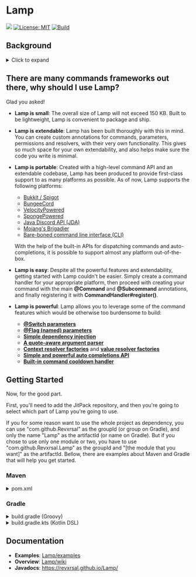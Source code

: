 # Lamp
[![](https://jitpack.io/v/Revxrsal/Lamp.svg)](https://jitpack.io/#Revxrsal/Lamp)
[![License: MIT](https://img.shields.io/badge/License-MIT-yellow.svg)](https://opensource.org/licenses/MIT)
[![Build](https://github.com/Revxrsal/Lamp/actions/workflows/gradle.yml/badge.svg)](https://github.com/Revxrsal/Lamp/actions/workflows/gradle.yml)
## Background
<details>
  <summary>Click to expand</summary>
Building commands has always been a core concept in many applications, and, lots of times, a really boring and cumbersome one to pull off: Having to think of all the possible input from the user, all the mistakes they will make, validating input and then finally executing the actual command logic. 

We *aren't* supposed to mess our hands up with so much of this. We really shouldn't get ourselves dirty with the highly error-prone string manipulation, nor are we supposed to repeat 3 lines of code a thousand times. We also should not be forced to think of all the edge cases and possible output of the user side. Developers should focus on what's *important*, not what isn't.

Then after all that, we really should make sure our code is clean, maintainable, extendable and flexible.

Building upon this belief, Lamp was born.

Lamp has taken responsibility upon itself to take all the crap of the command creation process: parsing input, validating arguments, auto completions, tokenizing and redirection, and leaves you only to the important part of your job here: the actual command logic.

Through annotations, parameter resolvers, command conditions, permissions, argument validators, cooldowns, dependency injection, auto-completers, Lamp not only makes the command creation process much easier, it also becomes more fun, intuitive and less error prone.
</details>

## There are many commands frameworks out there, why should I use Lamp?
Glad you asked!
- **Lamp is small**: The overall size of Lamp will not exceed 150 KB. Built to be lightweight, Lamp is convenient to package and ship.
- **Lamp is extendable**: Lamp has been built thoroughly with this in mind. You can create custom annotations for commands, parameters, permissions and resolvers, with their very own functionality. This gives so much space for your own extendability, and also helps make sure the code you write is minimal.
- **Lamp is portable**: Created with a high-level command API and an extendable codebase, Lamp has been produced to provide first-class support to as many platforms as possible. As of now, Lamp supports the following platforms:
    - [Bukkit / Spigot](bukkit)
    - [BungeeCord](bungee)
    - [VelocityPowered](velocity)
    - [SpongePowered](sponge)
    - [Java Discord API (JDA)](jda)
    - [Mojang's Brigadier](brigadier)
    - [Bare-boned command line interface (CLI)](cli)

   With the help of the built-in APIs for dispatching commands and auto-completions, it is possible to support almost any platform out-of-the-box.
- **Lamp is easy**: Despite all the powerful features and extendability, getting started with Lamp couldn't be easier. Simply create a command handler for your appropriate platform, then proceed with creating your command with the main **\@Command** and **\@Subcommand** annotations, and finally registering it with **CommandHandler#register()**.
- **Lamp is powerful**: Lamp allows you to leverage some of the command features which would be otherwise too burdensome to build:
   - **[@Switch parameters](common/src/main/java/revxrsal/commands/annotation/Switch.java)**
   - **[@Flag (named) parameters](common/src/main/java/revxrsal/commands/annotation/Flag.java)**
   - **[Simple dependency injection](common/src/main/java/revxrsal/commands/annotation/Dependency.java)**
   - **[A quote-aware argument parser](common/src/main/java/revxrsal/commands/command/ArgumentStack.java)**
   - **[Context resolver factories](common/src/main/java/revxrsal/commands/process/ContextResolverFactory.java)** and **[value resolver factories](common/src/main/java/revxrsal/commands/process/ValueResolverFactory.java)**
   - **[Simple and powerful auto completions API](common/src/main/java/revxrsal/commands/autocomplete/AutoCompleter.java)**
   - **[Built-in command cooldown handler](common/src/main/java/revxrsal/commands/annotation/Cooldown.java)**

## Getting Started
Now, for the good part.

First, you'll need to add the JitPack repository, and then you're going to select which part of Lamp you're going to use.

If you for some reason want to use the whole project as dependency, you can use "com.github.Revxrsal" as the groupId (or group on Gradle), and only the name "Lamp" as the artifactId (or name on Gradle).
But if you chose to use only one module or two, you have to use "com.github.Revxrsal.Lamp" as the groupId and "[the module that you want]" as the artifactId. Bellow, there are examples about Maven and Gradle that will help you get started.

### Maven
<details>
  <summary>pom.xml</summary>
  
  ``` xml
  <repositories>
      <repository>
          <id>jitpack.io</id>
          <url>https://jitpack.io</url>
      </repository>
  </repositories>

  <dependencies>
      <!-- For the common module -->
      <dependency>
          <groupId>com.github.Revxrsal.Lamp</groupId>
          <artifactId>common</artifactId> 
          <version>[version]</version>
      </dependency>

      <!-- For the bukkit module -->
      <dependency>
          <groupId>com.github.Revxrsal.Lamp</groupId>
          <artifactId>bukkit</artifactId>
          <version>[version]</version>
      </dependency>  
  </dependencies>
  ```
 </details>

### Gradle
<details>
  <summary>build.gradle (Groovy)</summary>
  
```groovy
repositories {
    maven { url = 'https://jitpack.io' }
}

dependencies {
    // For the common module
    implementation 'com.github.Revxrsal.Lamp:common:[version]'

    // For the bukkit module
    implementation 'com.github.Revxrsal.Lamp:bukkit:[verison]'
}

compileJava { // Preserve parameter names in the bytecode
    options.compilerArgs += ["-parameters"]
    options.fork = true
    options.forkOptions.executable = "javac"
}

compileKotlin { // optional: if you're using Kotlin
    kotlinOptions.javaParameters = true
}
```
</details>


<details>
  <summary>build.gradle.kts (Kotlin DSL)</summary>

```kotlin
repositories {
    maven(url = "https://jitpack.io")
}

dependencies {
    // For the common project
    implementation("com.github.Revxrsal.Lamp:common:[version]")

    // For the bukkit module
    implementation("com.github.Revxrsal.Lamp:bukkit:[verison]")
}

compileJava { // Preserve parameter names in the bytecode
    options.compilerArgs += ["-parameters"]
    options.fork = true
    options.forkOptions.executable = "javac"
}

compileKotlin { // optional: if you're using Kotlin
    kotlinOptions.javaParameters = true
}
```
</details>

## Documentation
- **Examples**: [Lamp/examples](https://github.com/Revxrsal/Lamp/tree/examples)
- **Overview**: [Lamp/wiki](https://github.com/Revxrsal/Lamp/wiki)
- **Javadocs**: https://revxrsal.github.io/Lamp/
